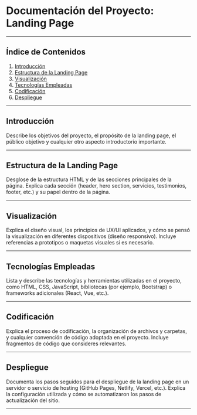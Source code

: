 # Documentación del Proyecto: Landing Page

---

## Índice de Contenidos
1. [Introducción](#introducción)
2. [Estructura de la Landing Page](#estructura-de-la-landing-page)
3. [Visualización](#visualización)
4. [Tecnologías Empleadas](#tecnologías-empleadas)
5. [Codificación](#codificación)
6. [Despliegue](#despliegue)

---

## Introducción
Describe los objetivos del proyecto, el propósito de la landing page, el público objetivo y cualquier otro aspecto introductorio importante.

---

## Estructura de la Landing Page
Desglose de la estructura HTML y de las secciones principales de la página. Explica cada sección (header, hero section, servicios, testimonios, footer, etc.) y su papel dentro de la página.

---

## Visualización
Explica el diseño visual, los principios de UX/UI aplicados, y cómo se pensó la visualización en diferentes dispositivos (diseño responsivo). Incluye referencias a prototipos o maquetas visuales si es necesario.

---

## Tecnologías Empleadas
Lista y describe las tecnologías y herramientas utilizadas en el proyecto, como HTML, CSS, JavaScript, bibliotecas (por ejemplo, Bootstrap) o frameworks adicionales (React, Vue, etc.). 

---

## Codificación
Explica el proceso de codificación, la organización de archivos y carpetas, y cualquier convención de código adoptada en el proyecto. Incluye fragmentos de código que consideres relevantes.

---

## Despliegue
Documenta los pasos seguidos para el despliegue de la landing page en un servidor o servicio de hosting (GitHub Pages, Netlify, Vercel, etc.). Explica la configuración utilizada y cómo se automatizaron los pasos de actualización del sitio.

---


